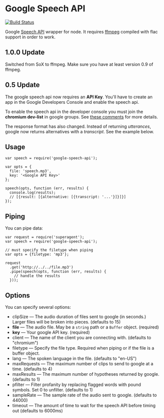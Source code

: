 Google Speech API
=================

[![Build Status](https://travis-ci.org/psirenny/node-google-speech-api.png?branch=master)](https://travis-ci.org/psirenny/node-google-speech-api)

Google [Speech API](https://gist.github.com/alotaiba/1730160) wrapper for node.
It requires [ffmpeg](https://www.ffmpeg.org) compiled with flac support in order to work.

1.0.0 Update
------------

Switched from SoX to ffmpeg. Make sure you have at least version 0.9 of ffmpeg.

0.5 Update
----------

The google speech api now requires an **API Key**.
You'll have to create an app in the Google Developers Console and enable the speech api.  

To enable the speech api in the developer console you must join the **chromium dev-list** in google groups.
See [these comments](http://mikepultz.com/2013/07/google-speech-api-full-duplex-php-version/#comments) for more details.  

The response format has also changed.
Instead of returning *utterances*, google now returns alternatives with a *transcript*.
See the example below.

Usage
-----


    var speech = require('google-speech-api');

    var opts = {
      file: 'speech.mp3',
      key: '<Google API Key>'
    };

    speech(opts, function (err, results) {
      console.log(results);
      // [{result: [{alternative: [{transcript: '...'}]}]}]
    });


Piping
------

You can pipe data:

    var request = require('superagent');
    var speech = require('google-speech-api');

    // must specify the filetype when piping
    var opts = {filetype: 'mp3'};

    request
      .get('http://../../file.mp3')
      .pipe(speech(opts, function (err, results) {
        // handle the results
      }));

Options
-------

You can specify several options:
* clipSize — The audio duration of files sent to google (in seconds.) Larger files will be broken into pieces. (defaults to 15)
* **file** — The audio file. May be a `string` path or a `Buffer` object. (required)
* **key** — Your google API key. (required)
* client — The name of the client you are connecting with. (defaults to "chromium")
* filetype — Specify the file type. Required when piping or if the file is a buffer object.
* lang — The spoken language in the file. (defaults to "en-US")
* maxRequests — The maximum number of clips to send to google at a time. (defaults to 4)
* maxResults — The maximum number of hypotheses returned by google. (defaults to 1)
* pfilter — Filter profanity by replacing flagged words with pound symbols. Set 0 to unfilter. (defaults to 1)
* sampleRate — The sample rate of the audio sent to google. (defaults to 44000)
* timeout — The amount of time to wait for the speech API before timing out (defaults to 6000ms)
